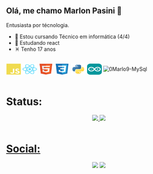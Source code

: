 ## Olá, me chamo Marlon Pasini 👋

Entusiasta por técnologia.

- 🔭 Estou cursando Técnico em informática (4/4)
- 🌱 Estudando react 
- ♓ Tenho 17 anos

<div style="display: inline_block"><br>
  <img align="center" alt="0Marlo9-Js" height="30" width="40" src="https://raw.githubusercontent.com/devicons/devicon/master/icons/javascript/javascript-plain.svg">
  <img align="center" alt="0Marlo9-React" height="30" width="40" src="https://raw.githubusercontent.com/devicons/devicon/master/icons/react/react-original.svg">
  <img align="center" alt="0Marlo9-HTML" height="30" width="40" src="https://raw.githubusercontent.com/devicons/devicon/master/icons/html5/html5-original.svg">
  <img align="center" alt="0Marlo9-CSS" height="30" width="40" src="https://raw.githubusercontent.com/devicons/devicon/master/icons/css3/css3-original.svg">
  <img align="center" alt="0Marlo9-Python" height="30" width="40" src="https://raw.githubusercontent.com/devicons/devicon/master/icons/python/python-original.svg">
  <img align="center" alt="0Marlo9-INO" height="30" width="40" src="https://github.com/tandpfun/skill-icons/blob/main/icons/Arduino.svg">
  <img align="center" alt="0Marlo9-MySql" height="40" width="50" src="https://cdn.jsdelivr.net/gh/devicons/devicon/icons/mysql/mysql-original-wordmark.svg">
</div>
<br>


<p><h1>Status: </h1>
<div align="center">
  <a href="https://github.com/0Marlo9">
  <img height="160em" src="https://github-readme-stats.vercel.app/api?username=FilipeGuizz0&theme=tokyonight&show_icons=true" />
    
  <img height="160em" src="https://github-readme-stats.vercel.app/api/top-langs/?username=FilipeGuizz0&layout=compact&theme=tokyonight"/>
</div>
<br>

<p><h1>Social: </h1></p>
<div align="center">
    <a href="https://www.instagram.com/marlon_pasini_" target="_blank"><img src="https://img.shields.io/badge/-Instagram-%23E4405F?style=for-the-badge&logo=instagram&logoColor=white" target="_blank"></a>
    <a href = "mailto:marlonpasini2612@gmail.com"><img src="https://img.shields.io/badge/-Gmail-%23333?style=for-the-badge&logo=gmail&logoColor=white" target="_blank"></a>
</div>

